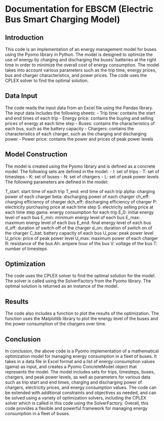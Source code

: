 <h1>Documentation for EBSCM (Electric Bus Smart Charging Model)</h1>

<h2>Introduction</h2>
This code is an implementation of an energy management model for buses using the Pyomo library in Python. The model is designed to optimize the use of energy by charging and discharging the buses' batteries at the right time in order to minimize the overall cost of energy consumption. The model takes into account various parameters such as the trip time, energy prices, bus and charger characteristics, and power prices. The code uses the CPLEX solver to find the optimal solution.

<h2>Data Input</h2>
The code reads the input data from an Excel file using the Pandas library. The input data includes the following sheets:
- Trip time: contains the start and end times of each trip
- Energy price: contains the buying and selling prices of energy at each time step
- Buses: contains the characteristics of each bus, such as the battery capacity
- Chargers: contains the characteristics of each charger, such as the charging and discharging power
- Power price: contains the power and prices of peak power levels

<h2>Model Construction</h2>
The model is created using the Pyomo library and is defined as a concrete model. The following sets are defined in the model:
- I: set of trips
- T: set of timesteps
- K: set of buses
- N: set of chargers
- L: set of peak power levels
The following parameters are defined in the model:

T_start: start time of each trip
T_end: end time of each trip
alpha: charging power of each charger
beta: discharging power of each charger
ch_eff: charging efficiency of charger
dch_eff: discharging efficiency of charger
P: electricity purchasing price at each time step
S: electricity selling price at each time step
gama: energy consumption for each trip
E_0: initial energy level of each bus
E_min: minimum energy level of each bus
E_max: maximum energy level of each bus
E_end: final energy level of each bus
d_off: duration of switch off of the charger
d_on: duration of switch on of the charger
C_bat: battery capacity of each bus
U_pow: peak power level
U_price: price of peak power level
U_max: maximum power of each charger
R: resistance of the bus
Ah: ampere hour of the bus
V: voltage of the bus
T: number of timesteps

<h2>Optimization</h2>
The code uses the CPLEX solver to find the optimal solution for the model. The solver is called using the SolverFactory from the Pyomo library. The optimal solution is returned as an instance of the model.

<h2>Results</h2>
The code also includes a function to plot the results of the optimization. The function uses the Matplotlib library to plot the energy level of the buses and the power consumption of the chargers over time.

<h2>Conclusion</h2>
In conclusion, the above code is a Pyomo implementation of a mathematical optimization model for managing energy consumption in a fleet of buses. It takes in a data file in Excel format and a list of energy consumption values (gama) as input, and creates a Pyomo ConcreteModel object that represents the model. The model includes sets for trips, timesteps, buses, chargers, and peak power levels, as well as parameters for various data such as trip start and end times, charging and discharging power of chargers, electricity prices, and energy consumption values. The code can be extended with additional constraints and objectives as needed, and can be solved using a variety of optimization solvers, including the CPLEX solver which is called in this code using the SolverFactory. Overall, this code provides a flexible and powerful framework for managing energy consumption in a fleet of buses.
